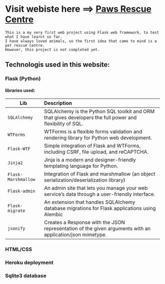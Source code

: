 
# Visit webiste here ==> [Paws Rescue Centre](https://guarded-ridge-45162.herokuapp.com/)


```
This is a my very first web project using Flask web framework, to test what I have learnt so far.
I have always loved animals, so the first idea that came to mind is a pet rescue centre.
However, this project is not completed yet.
```
## Technologis used in this website:

### Flask (Python)

#### libraries used:
 

| Lib                  | Description
| ------------------------- |:-------------------
| `SQLAlchemy` | SQLAlchemy is the Python SQL toolkit and ORM that gives developers the full power and flexibility of SQL. |
| `WTForms` | WTForms is a flexible forms validation and rendering library for Python web development.|
| `Flask-WTF` | Simple integration of Flask and WTForms, including CSRF, file upload, and reCAPTCHA.
| `Jinja2` | Jinja is a modern and designer-friendly templating language for Python. |
| `Flask-Marshmallow` | Integration of Flask and marshmallow (an object serialization/deserialization library)
| `Flask-admin` | An admin site that lets you manage your web service’s data through a user-friendly interface.
| `Flask-migrate` | An extension that handles SQLAlchemy database migrations for Flask applications using Alembic
| `jsonify` | Creates a Response with the JSON representation of the given arguments with an application/json mimetype.

 
### HTML/CSS

### Heroku deployment

### Sqlite3 database
